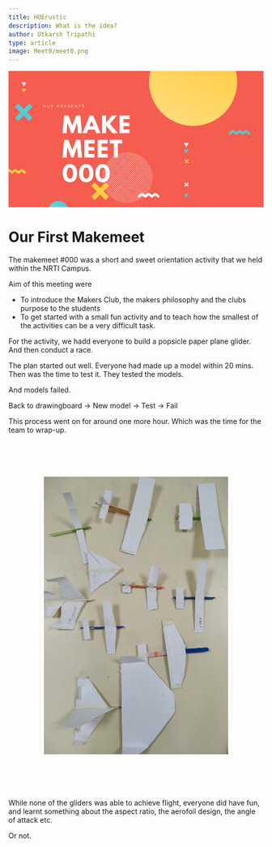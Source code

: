```yaml
---
title: HUErustic
description: What is the idea?
author: Utkarsh Tripathi
type: article
image: Meet0/meet0.png
---
```


![makermeet 000](./meet0banner.png)

# Our First Makemeet
  
  The makemeet #000 was a short and sweet orientation activity that we held within the NRTI Campus. 

Aim of this meeting were 
- To introduce the Makers Club, the makers philosophy and the clubs purpose to the students
- To get started with a small fun activity and to teach how the smallest of the activities can be a very difficult task.

For the activity, we hadd everyone to build a popsicle paper plane glider. And then conduct a race. 

The plan started out well. Everyone had made up a model within 20 mins. Then was the time to test it. They tested the models. 


And models failed.

Back to drawingboard -> New model -> Test -> Fail

This process went on for around one more hour. Which was the time for the team to wrap-up. 

<div style="padding: 70px;">

<img src="./prototypes.jpeg" alt="prototypes">

</div>

While none of the gliders was able to achieve flight, everyone did have fun, and learnt something about the aspect ratio, the aerofoil design, the angle of attack etc.

Or not.
